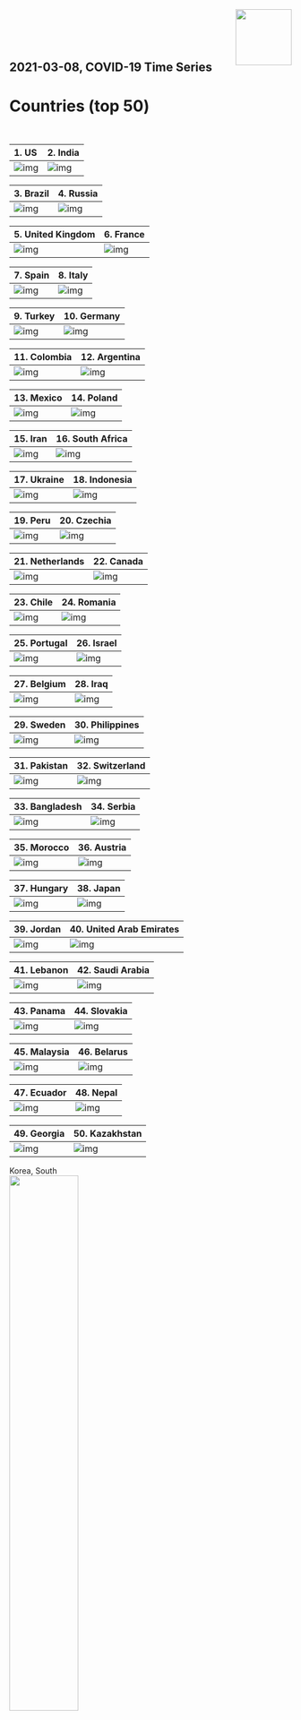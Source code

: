 <img align="right"  height="100" src="/doc/utsw-master-logo-cmyk+BI.png">

 <p>&nbsp;</p> 

 <p>&nbsp;</p> 

## 2021-03-08, COVID-19 Time Series
# Countries (top 50)


 <p>&nbsp;</p> 

|  1. US  |  2. India  |  
|  :---   |   :---   |  
|  ![img](/output/countries_current/US_newCases.png)  |  ![img](/output/countries_current/India_newCases.png)  |  

|  3. Brazil  |  4. Russia  |  
|  :---   |   :---   |  
|  ![img](/output/countries_current/Brazil_newCases.png)  |  ![img](/output/countries_current/Russia_newCases.png)  |  

|  5. United Kingdom  |  6. France  |  
|  :---   |   :---   |  
|  ![img](/output/countries_current/United Kingdom_newCases.png)  |  ![img](/output/countries_current/France_newCases.png)  |  

|  7. Spain  |  8. Italy  |  
|  :---   |   :---   |  
|  ![img](/output/countries_current/Spain_newCases.png)  |  ![img](/output/countries_current/Italy_newCases.png)  |  

|  9. Turkey  |  10. Germany  |  
|  :---   |   :---   |  
|  ![img](/output/countries_current/Turkey_newCases.png)  |  ![img](/output/countries_current/Germany_newCases.png)  |  

|  11. Colombia  |  12. Argentina  |  
|  :---   |   :---   |  
|  ![img](/output/countries_current/Colombia_newCases.png)  |  ![img](/output/countries_current/Argentina_newCases.png)  |  

|  13. Mexico  |  14. Poland  |  
|  :---   |   :---   |  
|  ![img](/output/countries_current/Mexico_newCases.png)  |  ![img](/output/countries_current/Poland_newCases.png)  |  

|  15. Iran  |  16. South Africa  |  
|  :---   |   :---   |  
|  ![img](/output/countries_current/Iran_newCases.png)  |  ![img](/output/countries_current/South Africa_newCases.png)  |  

|  17. Ukraine  |  18. Indonesia  |  
|  :---   |   :---   |  
|  ![img](/output/countries_current/Ukraine_newCases.png)  |  ![img](/output/countries_current/Indonesia_newCases.png)  |  

|  19. Peru  |  20. Czechia  |  
|  :---   |   :---   |  
|  ![img](/output/countries_current/Peru_newCases.png)  |  ![img](/output/countries_current/Czechia_newCases.png)  |  

|  21. Netherlands  |  22. Canada  |  
|  :---   |   :---   |  
|  ![img](/output/countries_current/Netherlands_newCases.png)  |  ![img](/output/countries_current/Canada_newCases.png)  |  

|  23. Chile  |  24. Romania  |  
|  :---   |   :---   |  
|  ![img](/output/countries_current/Chile_newCases.png)  |  ![img](/output/countries_current/Romania_newCases.png)  |  

|  25. Portugal  |  26. Israel  |  
|  :---   |   :---   |  
|  ![img](/output/countries_current/Portugal_newCases.png)  |  ![img](/output/countries_current/Israel_newCases.png)  |  

|  27. Belgium  |  28. Iraq  |  
|  :---   |   :---   |  
|  ![img](/output/countries_current/Belgium_newCases.png)  |  ![img](/output/countries_current/Iraq_newCases.png)  |  

|  29. Sweden  |  30. Philippines  |  
|  :---   |   :---   |  
|  ![img](/output/countries_current/Sweden_newCases.png)  |  ![img](/output/countries_current/Philippines_newCases.png)  |  

|  31. Pakistan  |  32. Switzerland  |  
|  :---   |   :---   |  
|  ![img](/output/countries_current/Pakistan_newCases.png)  |  ![img](/output/countries_current/Switzerland_newCases.png)  |  

|  33. Bangladesh  |  34. Serbia  |  
|  :---   |   :---   |  
|  ![img](/output/countries_current/Bangladesh_newCases.png)  |  ![img](/output/countries_current/Serbia_newCases.png)  |  

|  35. Morocco  |  36. Austria  |  
|  :---   |   :---   |  
|  ![img](/output/countries_current/Morocco_newCases.png)  |  ![img](/output/countries_current/Austria_newCases.png)  |  

|  37. Hungary  |  38. Japan  |  
|  :---   |   :---   |  
|  ![img](/output/countries_current/Hungary_newCases.png)  |  ![img](/output/countries_current/Japan_newCases.png)  |  

|  39. Jordan  |  40. United Arab Emirates  |  
|  :---   |   :---   |  
|  ![img](/output/countries_current/Jordan_newCases.png)  |  ![img](/output/countries_current/United Arab Emirates_newCases.png)  |  

|  41. Lebanon  |  42. Saudi Arabia  |  
|  :---   |   :---   |  
|  ![img](/output/countries_current/Lebanon_newCases.png)  |  ![img](/output/countries_current/Saudi Arabia_newCases.png)  |  

|  43. Panama  |  44. Slovakia  |  
|  :---   |   :---   |  
|  ![img](/output/countries_current/Panama_newCases.png)  |  ![img](/output/countries_current/Slovakia_newCases.png)  |  

|  45. Malaysia  |  46. Belarus  |  
|  :---   |   :---   |  
|  ![img](/output/countries_current/Malaysia_newCases.png)  |  ![img](/output/countries_current/Belarus_newCases.png)  |  

|  47. Ecuador  |  48. Nepal  |  
|  :---   |   :---   |  
|  ![img](/output/countries_current/Ecuador_newCases.png)  |  ![img](/output/countries_current/Nepal_newCases.png)  |  

|  49. Georgia  |  50. Kazakhstan  |  
|  :---   |   :---   |  
|  ![img](/output/countries_current/Georgia_newCases.png)  |  ![img](/output/countries_current/Kazakhstan_newCases.png)  |  

Korea, South  
<img src="/output/countries_current/Korea, South_newCases.png" width="49.5%"/>    

